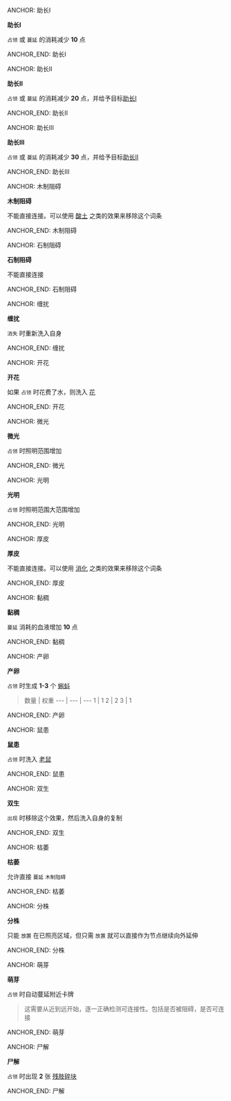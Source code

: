 ANCHOR: 助长I

**助长I**

`占领` 或 `蔓延` 的消耗减少 **10** 点

ANCHOR_END: 助长I

ANCHOR: 助长II

**助长II**

`占领` 或 `蔓延` 的消耗减少 **20** 点，并给予目标[助长I]()

ANCHOR_END: 助长II

ANCHOR: 助长III

**助长III**

`占领` 或 `蔓延` 的消耗减少 **30** 点，并给予目标[助长II]()

ANCHOR_END: 助长III

ANCHOR: 木制阻碍

**木制阻碍**

不能直接连接。可以使用 [酸土](酸土.md) 之类的效果来移除这个词条

ANCHOR_END: 木制阻碍

ANCHOR: 石制阻碍

**石制阻碍**

不能直接连接

ANCHOR_END: 石制阻碍

ANCHOR: 缠扰

**缠扰**

`消失` 时重新洗入自身

ANCHOR_END: 缠扰

ANCHOR: 开花

**开花**

如果 `占领` 时花费了水，则洗入 [花](../卡牌组/花.md)

ANCHOR_END: 开花

ANCHOR: 微光

**微光**

`占领` 时照明范围增加

ANCHOR_END: 微光

ANCHOR: 光明

**光明**

`占领` 时照明范围大范围增加

ANCHOR_END: 光明

ANCHOR: 厚皮

**厚皮**

不能直接连接。可以使用 [消化](消化.md) 之类的效果来移除这个词条

ANCHOR_END: 厚皮

ANCHOR: 黏稠

**黏稠**

`蔓延` 消耗的血液增加 **10** 点

ANCHOR_END: 黏稠

ANCHOR: 产卵

**产卵**

`占领` 时生成 **1-3** 个 [蝌蚪](蝌蚪.md)
> 数量 | 权重
> --- | --- | ---
> 1 | 1
> 2 | 2
> 3 | 1

ANCHOR_END: 产卵

ANCHOR: 鼠患

**鼠患**

`占领` 时洗入 [老鼠](老鼠.md)

ANCHOR_END: 鼠患

ANCHOR: 双生

**双生**

`出现` 时移除这个效果，然后洗入自身的复制

ANCHOR_END: 双生

ANCHOR: 枯萎

**枯萎**

允许直接 `蔓延` `木制阻碍`

ANCHOR_END: 枯萎

ANCHOR: 分株

**分株**

只能 `放置` 在已照亮区域，但只需 `放置` 就可以直接作为节点继续向外延伸

ANCHOR_END: 分株

ANCHOR: 萌芽

**萌芽**

`占领` 时自动蔓延附近卡牌
> 这需要从近到远开始，逐一正确检测可连接性。包括是否被阻碍，是否可连接

ANCHOR_END: 萌芽

ANCHOR: 尸解

**尸解**

`占领` 时出现 **2** 张 [残肢碎块](残肢碎块.md)

ANCHOR_END: 尸解
